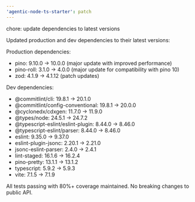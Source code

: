 ```yaml
---
'agentic-node-ts-starter': patch
---
```


chore: update dependencies to latest versions

Updated production and dev dependencies to their latest versions:

Production dependencies:

- pino: 9.10.0 → 10.0.0 (major update with improved performance)
- pino-roll: 3.1.0 → 4.0.0 (major update for compatibility with pino 10)
- zod: 4.1.9 → 4.1.12 (patch updates)

Dev dependencies:

- @commitlint/cli: 19.8.1 → 20.1.0
- @commitlint/config-conventional: 19.8.1 → 20.0.0
- @cyclonedx/cdxgen: 11.7.0 → 11.9.0
- @types/node: 24.5.1 → 24.7.2
- @typescript-eslint/eslint-plugin: 8.44.0 → 8.46.0
- @typescript-eslint/parser: 8.44.0 → 8.46.0
- eslint: 9.35.0 → 9.37.0
- eslint-plugin-jsonc: 2.20.1 → 2.21.0
- jsonc-eslint-parser: 2.4.0 → 2.4.1
- lint-staged: 16.1.6 → 16.2.4
- pino-pretty: 13.1.1 → 13.1.2
- typescript: 5.9.2 → 5.9.3
- vite: 7.1.5 → 7.1.9

All tests passing with 80%+ coverage maintained. No breaking changes to public API.
